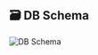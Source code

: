 ## 🗃️ DB Schema

![DB Schema](https://github.com/user-attachments/assets/db066c8e-a71f-42de-945b-0c5f3310ec36)
